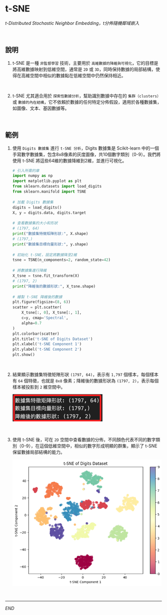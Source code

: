 # t-SNE

_t-Distributed Stochastic Neighbor Embedding，t分佈隨機鄰域嵌入_

<br>

## 說明

1. t-SNE 是一種 `非監督學習` 技術，主要用於 `高維數據的降維與可視化`，它的目標是將高維數據映射到低維空間，通常是 `2D` 或 `3D`，同時保持數據的局部結構，使得在高維空間中相似的數據點在低維空間中仍然保持相近。

<br>

2. t-SNE 尤其適合用於 `探索性數據分析`，幫助識別數據中存在的 `集群（clusters）` 或 `數據的內在結構`，它不依賴於數據的任何特定分佈假設，適用於各種數據集，如圖像、文本、基因數據等。

<br>

## 範例

1. 使用 `Digits 數據集` 進行 `t-SNE 分析`，Digits 數據集是 Scikit-learn 中的一個手寫數字數據集，包含8x8像素的灰度圖像，共10個數字類別（0-9）。我們將使用 t-SNE 將這些64維的數據降維到2維，並進行可視化。

    ```python
    # 引入所需的庫
    import numpy as np
    import matplotlib.pyplot as plt
    from sklearn.datasets import load_digits
    from sklearn.manifold import TSNE

    # 加載 Digits 數據集
    digits = load_digits()
    X, y = digits.data, digits.target

    # 查看數據集的大小和形狀
    # (1797, 64)
    print("數據集特徵矩陣形狀:", X.shape)
    # (1797,)
    print("數據集目標向量形狀:", y.shape)

    # 初始化 t-SNE，設定將數據降至2維
    tsne = TSNE(n_components=2, random_state=42)

    # 將數據集進行降維
    X_tsne = tsne.fit_transform(X)
    # (1797, 2)
    print("降維後的數據形狀:", X_tsne.shape)

    # 繪製 t-SNE 降維後的數據
    plt.figure(figsize=(8, 6))
    scatter = plt.scatter(
        X_tsne[:, 0], X_tsne[:, 1], 
        c=y, cmap='Spectral', 
        alpha=0.7
    )
    plt.colorbar(scatter)
    plt.title('t-SNE of Digits Dataset')
    plt.xlabel('t-SNE Component 1')
    plt.ylabel('t-SNE Component 2')
    plt.show()
    ```

<br>

2. 結果顯示數據集特徵矩陣形狀 `(1797, 64)`，表示有 `1,797` 個樣本，每個樣本有 `64` 個特徵，也就是 `8x8` 像素；降維後的數據形狀為 `(1797, 2)`，表示每個樣本被投影到 `2` 維空間中。

    ![](images/img_133.png)

<br>

3. 使用 t-SNE 後，可在 `2D` 空間中查看數據的分佈，不同顏色代表不同的數字類別（0-9），在這個低維空間中，相似的數字形成明顯的群集，顯示了 t-SNE 保留數據局部結構的能力。

    ![](images/img_132.png)

<br>

___

_END_